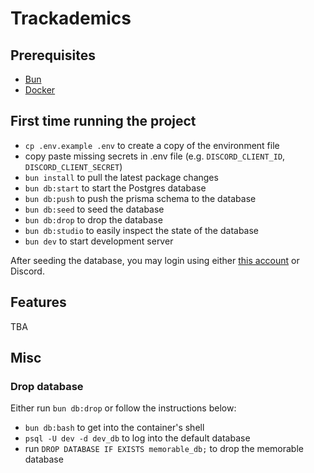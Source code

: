 # Trackademics

## Prerequisites

- [Bun](https://bun.sh/docs/installation)
- [Docker](https://docs.docker.com/desktop/install/mac-install/)

## First time running the project

- `cp .env.example .env` to create a copy of the environment file
- copy paste missing secrets in .env file (e.g. `DISCORD_CLIENT_ID`, `DISCORD_CLIENT_SECRET`)
- `bun install` to pull the latest package changes
- `bun db:start` to start the Postgres database
- `bun db:push` to push the prisma schema to the database
- `bun db:seed` to seed the database
- `bun db:drop` to drop the database
- `bun db:studio` to easily inspect the state of the database
- `bun dev` to start development server

After seeding the database, you may login using either [this account](https://github.com/hoxhaava/memorable/blob/9e4e3284e58c587a96298322531ca4168043a58c/prisma/seed.ts#L11C1-L11C1) or Discord.

## Features

TBA

## Misc

### Drop database

Either run `bun db:drop` or follow the instructions below:

- `bun db:bash` to get into the container's shell
- `psql -U dev -d dev_db` to log into the default database
- run `DROP DATABASE IF EXISTS memorable_db;` to drop the memorable database

